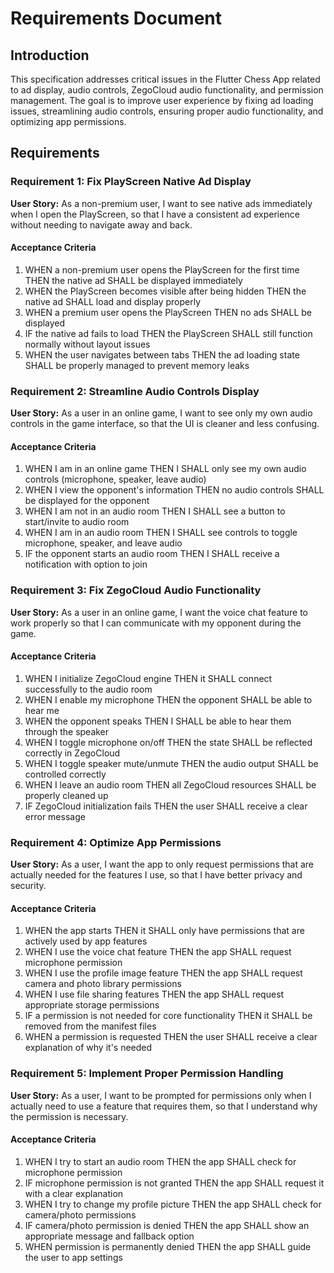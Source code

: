# Requirements Document

## Introduction

This specification addresses critical issues in the Flutter Chess App related to ad display, audio controls, ZegoCloud audio functionality, and permission management. The goal is to improve user experience by fixing ad loading issues, streamlining audio controls, ensuring proper audio functionality, and optimizing app permissions.

## Requirements

### Requirement 1: Fix PlayScreen Native Ad Display

**User Story:** As a non-premium user, I want to see native ads immediately when I open the PlayScreen, so that I have a consistent ad experience without needing to navigate away and back.

#### Acceptance Criteria

1. WHEN a non-premium user opens the PlayScreen for the first time THEN the native ad SHALL be displayed immediately
2. WHEN the PlayScreen becomes visible after being hidden THEN the native ad SHALL load and display properly
3. WHEN a premium user opens the PlayScreen THEN no ads SHALL be displayed
4. IF the native ad fails to load THEN the PlayScreen SHALL still function normally without layout issues
5. WHEN the user navigates between tabs THEN the ad loading state SHALL be properly managed to prevent memory leaks

### Requirement 2: Streamline Audio Controls Display

**User Story:** As a user in an online game, I want to see only my own audio controls in the game interface, so that the UI is cleaner and less confusing.

#### Acceptance Criteria

1. WHEN I am in an online game THEN I SHALL only see my own audio controls (microphone, speaker, leave audio)
2. WHEN I view the opponent's information THEN no audio controls SHALL be displayed for the opponent
3. WHEN I am not in an audio room THEN I SHALL see a button to start/invite to audio room
4. WHEN I am in an audio room THEN I SHALL see controls to toggle microphone, speaker, and leave audio
5. IF the opponent starts an audio room THEN I SHALL receive a notification with option to join

### Requirement 3: Fix ZegoCloud Audio Functionality

**User Story:** As a user in an online game, I want the voice chat feature to work properly so that I can communicate with my opponent during the game.

#### Acceptance Criteria

1. WHEN I initialize ZegoCloud engine THEN it SHALL connect successfully to the audio room
2. WHEN I enable my microphone THEN the opponent SHALL be able to hear me
3. WHEN the opponent speaks THEN I SHALL be able to hear them through the speaker
4. WHEN I toggle microphone on/off THEN the state SHALL be reflected correctly in ZegoCloud
5. WHEN I toggle speaker mute/unmute THEN the audio output SHALL be controlled correctly
6. WHEN I leave an audio room THEN all ZegoCloud resources SHALL be properly cleaned up
7. IF ZegoCloud initialization fails THEN the user SHALL receive a clear error message

### Requirement 4: Optimize App Permissions

**User Story:** As a user, I want the app to only request permissions that are actually needed for the features I use, so that I have better privacy and security.

#### Acceptance Criteria

1. WHEN the app starts THEN it SHALL only have permissions that are actively used by app features
2. WHEN I use the voice chat feature THEN the app SHALL request microphone permission
3. WHEN I use the profile image feature THEN the app SHALL request camera and photo library permissions
4. WHEN I use file sharing features THEN the app SHALL request appropriate storage permissions
5. IF a permission is not needed for core functionality THEN it SHALL be removed from the manifest files
6. WHEN a permission is requested THEN the user SHALL receive a clear explanation of why it's needed

### Requirement 5: Implement Proper Permission Handling

**User Story:** As a user, I want to be prompted for permissions only when I actually need to use a feature that requires them, so that I understand why the permission is necessary.

#### Acceptance Criteria

1. WHEN I try to start an audio room THEN the app SHALL check for microphone permission
2. IF microphone permission is not granted THEN the app SHALL request it with a clear explanation
3. WHEN I try to change my profile picture THEN the app SHALL check for camera/photo permissions
4. IF camera/photo permission is denied THEN the app SHALL show an appropriate message and fallback option
5. WHEN permission is permanently denied THEN the app SHALL guide the user to app settings